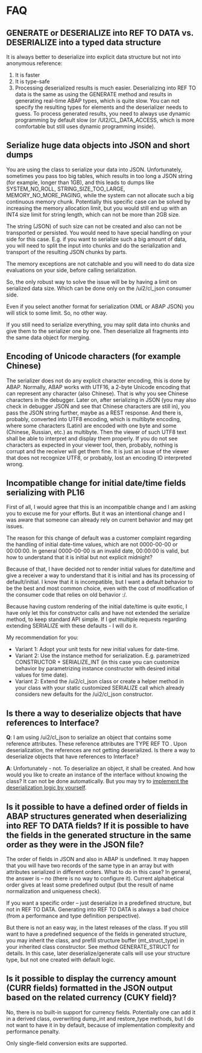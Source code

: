 # FAQ

## GENERATE or DESERIALIZE into REF TO DATA vs. DESERIALIZE into a typed data structure
It is always better to deserialize into explicit data structure but not into anonymous reference:

1. It is faster
2. It is type-safe
3. Processing deserialized results is much easier.
Deserializing into REF TO data is the same as using the GENERATE method and results in generating real-time ABAP types, which is quite slow. You can not specify the resulting types for elements and the deserializer needs to guess. To process generated results, you need to always use dynamic programming by default slow (or /UI2/CL_DATA_ACCESS, which is more comfortable but still uses dynamic programming inside).

## Serialize huge data objects into JSON and short dumps
You are using the class to serialize your data into JSON. Unfortunately, sometimes you pass too big tables, which results in too long a JSON string (for example, longer than 1GB), and this leads to dumps like SYSTEM_NO_ROLL, STRING_SIZE_TOO_LARGE, MEMORY_NO_MORE_PAGING, while the system can not allocate such a big continuous memory chunk. Potentially this specific case can be solved by increasing the memory allocation limit, but you would still end up with an INT4 size limit for string length, which can not be more than 2GB size.

The string (JSON) of such size can not be created and also can not be transported or persisted. You would need to have special handling on your side for this case.
E.g. if you want to serialize such a big amount of data, you will need to split the input into chunks and do the serialization and transport of the resulting JSON chunks by parts.

The memory exceptions are not catchable and you will need to do data size evaluations on your side, before calling serialization.

So, the only robust way to solve the issue will be by having a limit on serialized data size. Which can be done only on the /ui2/cl_json consumer side.  

Even if you select another format for serialization (XML or ABAP JSON) you will stick to some limit. So, no other way.

If you still need to serialize everything, you may split data into chunks and give them to the serializer one by one. Then deserialize all fragments into the same data object for merging.

## Encoding of Unicode characters (for example Chinese)
The serializer does not do any explicit character encoding, this is done by ABAP. Normally, ABAP works with UTF16, a 2-byte Unicode encoding that can represent any character (also Chinese). That is why you see Chinese characters in the debugger. Later on, after serializing in JSON (you may also check in debugger JSON and see that Chinese characters are still in), you pass the JSON string further, maybe as a REST response. And there is, probably, converted into UTF8 encoding, which is multibyte encoding, where some characters (Latin) are encoded with one byte and some (Chinese, Russian, etc.) as multibyte. Then the viewer of such UTF8 text shall be able to interpret and display them properly. If you do not see characters as expected in your viewer tool, then, probably, nothing is corrupt and the receiver will get them fine. It is just an issue of the viewer that does not recognize UTF8, or probably, lost an encoding ID interpreted wrong.

## Incompatible change for initial date/time fields serializing with PL16
First of all, I would agree that this is an incompatible change and I am asking you to excuse me for your efforts. But it was an intentional change and I was aware that someone can already rely on current behavior and may get issues. 

The reason for this change of default was a customer complaint regarding the handling of initial date-time values, which are not 0000-00-00 or 00:00:00. In general 0000-00-00 is an invalid date, 00:00:00 is valid, but how to understand that it is initial but not explicit midnight?

Because of that, I have decided not to render initial values for date/time and give a receiver a way to understand that it is initial and has its processing of default/initial. I know that it is incompatible, but I want a default behavior to be the best and most common choice, even with the cost of modification of the consumer code that relies on old behavior :/.

Because having custom rendering of the initial date/time is quite exotic, I have only let this for constructor calls and have not extended the serialize method, to keep standard API simple. If I get multiple requests regarding extending SERIALIZE with these defaults - I will do it. 

My recommendation for you:
* Variant 1: Adopt your unit tests for new initial values for date-time. 
* Variant 2: Use the instance method for serialization. E.g. parametrized CONSTRUCTOR + SERIALIZE_INT (in this case you can customize behavior by parametrizing instance constructor with desired initial values for time date).
* Variant 2: Extend the /ui2/cl_json class or create a helper method in your class with your static customized SERIALIZE call which already considers new defaults for the /ui2/cl_json constructor.

## Is there a way to deserialize objects that have references to Interface?
**Q**: I am using /ui2/cl_json to serialize an object that contains some reference attributes. These reference attributes are TYPE REF TO <Interface>. Upon deserialization, the references are not getting deserialized. Is there a way to deserialize objects that have references to Interface?

**A**: Unfortunately - not. To deserialize an object, it shall be created. And how would you like to create an instance of the interface without knowing the class? It can not be done automatically. But you may try to [implement the deserialization logic by yourself](docs/advanced.md#jsonabap-serializationdeserialization-with-runtime-type-information).

## Is it possible to have a defined order of fields in ABAP structures generated when deserializing into REF TO DATA fields? If it is possible to have the fields in the generated structure in the same order as they were in the JSON file?
The order of fields in JSON and also in ABAP is undefined. It may happen that you will have two records of the same type in an array but with attributes serialized in different orders. 
What to do in this case? In general, the answer is – no (there is no way to configure it). Current alphabetical order gives at least some predefined output (but the result of name normalization and uniqueness check). 

If you want a specific order – just deserialize in a predefined structure, but not in REF TO DATA. Generating into REF TO DATA is always a bad choice (from a performance and type definition perspective). 

But there is not an easy way, in the latest releases of the class.
If you still want to have a predefined sequence of the fields in generated structure, you may inherit the class, and prefill structure buffer (mt_struct_type) in your inherited class constructor. See method GENERATE_STRUCT for details. In this case, later deserialize/generate calls will use your structure type, but not one created with default logic.

## Is it possible to display the currency amount (CURR fields) formatted in the JSON output based on the related currency (CUKY field)?
No, there is no built-in support for currency fields. Potentially one can add it in a derived class, overwriting dump_int and restore_type methods, but I do not want to have it in by default, because of implementation complexity and performance penalty. 

Only single-field conversion exits are supported. 

